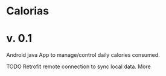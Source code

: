 # Calorias
# v. 0.1


Android java App to manage/control daily calories consumed.

TODO
Retrofit remote connection to sync local data.
More
